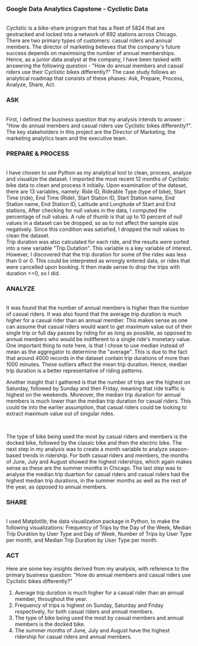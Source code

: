 ### Google Data Analytics Capstone - Cyclistic Data
<br>
Cyclistic is a bike-share program that has a fleet of 5824 that are geotracked and locked into a network of 692 stations across Chicago. There are two primary types of customers: casual riders and annual members. The director of marketing believes that the company's future success depends on maximising the number of annual memberships. Hence, as a junior data analyst at the company, I have been tasked with answering the following question - "How do annual members and casual riders use their Cyclistic bikes differently?" The case study follows an analytical roadmap that consists of these phases: Ask, Prepare, Process, Analyze, Share, Act. 

<br>

### ASK
<br>
First, I defined the business question that my analysis intends to answer : "How do annual members and casual riders use Cyclistic bikes differently?". The key stakeholders in this project are the Director of Marketing, the marketing analytics team and the executive team. 

<br>

### PREPARE & PROCESS
<br>
I have chosen to use Python as my analytical tool to clean, process, analyze and visualize the dataset. I imported the most recent 12 months of Cyclistic bike data to clean and process it initially. Upon examination of the dataset, there are 13 variables, namely: Ride ID, Rideable Type (type of bike), Start Time (ride), End Time (Ride), Start Station ID, Start Station name, End Station name, End Station ID, Latitude and Longitude of Start and End stations,   After checking for null values in the data, I computed the percentage of null values. A rule of thumb is that up to 10 percent of null values in a dataset can be dropped, so as to not affect the sample size negatively. Since this condition was satisfied, I dropped the null values to clean the dataset. 
<br>
Trip duration was also calculated for each ride, and the results were sorted into a new variable "Trip Dutation". This variable is a key variable of interest. However, I discovered that the trip duration for some of the rides was less than 0 or 0. This could be interpreted as wrongly entered data, or rides that were cancelled upon booking. It then made sense to drop the trips with duration <=0, so I did. 

<br>

### ANALYZE
<br>
It was found that the number of annual members is higher than the number of casual riders. It was also found that the average trip duration is much higher for a casual rider than an annual member. This makes sense as one can assume that casual riders would want to get maximum value out of their single trip or full day passes by riding for as long as possible, as opposed to annual members who would be indifferent to a single ride's monetary value. One important thing to note here, is that I chose to use median instead of mean as the aggregator to determine the "average". This is due to the fact that around 4000 records in the dataset contain trip durations of more than 1000 minutes. These outliers affect the mean trip duration. Hence, median trip duration is a better representative of riding patterns. 

<br>

Another insight that I gathered is that the number of trips are the highest on Saturday, followed by Sunday and then Friday, meaning that ride traffic is highest on the weekends. Moreover, the median trip duration for annual members is much lower than the median trip duration for casual riders. This could tie into the earlier assumption, that casual riders could be looking to extract maximum value out of singular rides. 

<br>

The type of bike being used the most by casual riders and members is the docked bike, followed by the classic bike and then the electric bike. The next step in my analysis was to create a month variable to analyze season-based trends in ridership. For both casual riders and members, the months of June, July and August showed the highest riderships, which again makes sense as these are the summer months in Chicago. The last step was to analyse the median trip duartion for casual riders and casual riders had the highest median trip durations, in the summer months as well as the rest of the year, as opposed to annual members. 
<br>

### SHARE
<br>
I used Matplotlib, the data visualization package in Python, to make the following visualizations: Frequency of Trips by the Day of the Week, Median Trip Duration by User Type and Day of Week, Number of Trips by User Type per month, and Median Trip Duration by User Type per month. 

<br>

### ACT
Here are some key insights derived from my analysis, with reference to the primary business question: "How do annual members and casual riders use Cyclistic bikes differently?"
<br>

1) Average trip duration is much higher for a casual rider than an annual member, throughout the year. 
2) Frequency of trips is highest on Sunday, Saturday and Friday respectively, for both casual riders and annual members. 
3) The type of bike being used the most by casual members and annual members is the docked bike.
4) The summer months of June, July and August have the highest ridership for casual riders and annual members.
